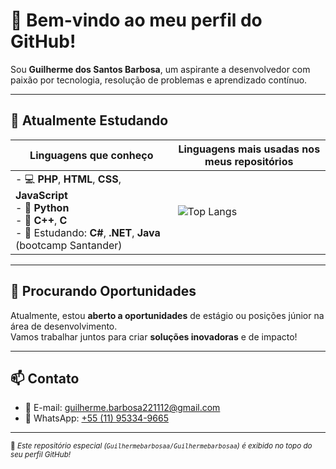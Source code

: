 # 👋 Bem-vindo ao meu perfil do GitHub!

Sou **Guilherme dos Santos Barbosa**, um aspirante a desenvolvedor com paixão por tecnologia, resolução de problemas e aprendizado contínuo.

---

## 🌱 Atualmente Estudando

| Linguagens que conheço                                             | Linguagens mais usadas nos meus repositórios                         |
|--------------------------------------------------------------------|----------------------------------------------------------------------|
| - 💻 **PHP**, **HTML**, **CSS**, **JavaScript** <br> - 🐍 **Python** <br> - 🧠 **C++**, **C** <br> - 🔧 Estudando: **C#**, **.NET**, **Java** (bootcamp Santander) | ![Top Langs](https://github-readme-stats.vercel.app/api/top-langs/?username=Guilhermebarbosaa&layout=compact&langs_count=10&theme=radical) |

---

## 💼 Procurando Oportunidades

Atualmente, estou **aberto a oportunidades** de estágio ou posições júnior na área de desenvolvimento.  
Vamos trabalhar juntos para criar **soluções inovadoras** e de impacto!

---

## 📫 Contato

- 📧 E-mail: [guilherme.barbosa221112@gmail.com](mailto:guilherme.barbosa221112@gmail.com)  
- 📱 WhatsApp: [+55 (11) 95334-9665](https://wa.me/5511953349665)

---

<sub>📌 _Este repositório especial (`Guilhermebarbosaa/Guilhermebarbosaa`) é exibido no topo do seu perfil GitHub!_</sub>
